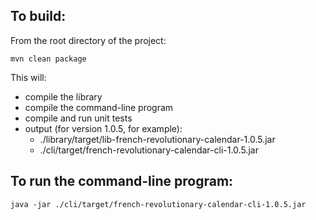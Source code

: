 To build:
---------
From the root directory of the project:
```
mvn clean package
```

This will:
* compile the library
* compile the command-line program
* compile and run unit tests
* output (for version 1.0.5, for example):
    * ./library/target/lib-french-revolutionary-calendar-1.0.5.jar
    * ./cli/target/french-revolutionary-calendar-cli-1.0.5.jar


To run the command-line program:
--------------------------------
```
java -jar ./cli/target/french-revolutionary-calendar-cli-1.0.5.jar
```
